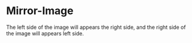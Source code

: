 # Mirror-Image
The left side of the image will appears the right side, and the right side of the image will appears left side.
